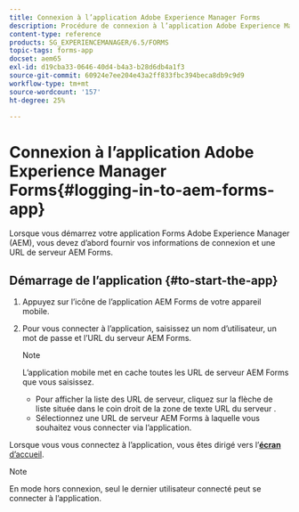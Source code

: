```yaml
---
title: Connexion à l’application Adobe Experience Manager Forms
description: Procédure de connexion à l’application Adobe Experience Manager Forms.
content-type: reference
products: SG_EXPERIENCEMANAGER/6.5/FORMS
topic-tags: forms-app
docset: aem65
exl-id: d19cba33-0646-40d4-b4a3-b28d6db4a1f3
source-git-commit: 60924e7ee204e43a2ff833fbc394beca8db9c9d9
workflow-type: tm+mt
source-wordcount: '157'
ht-degree: 25%

---
```


# Connexion à l’application Adobe Experience Manager Forms{#logging-in-to-aem-forms-app}

Lorsque vous démarrez votre application Forms Adobe Experience Manager (AEM), vous devez d’abord fournir vos informations de connexion et une URL de serveur AEM Forms.

## Démarrage de l’application {#to-start-the-app}

1. Appuyez sur l’icône de l’application AEM Forms de votre appareil mobile.
1. Pour vous connecter à l’application, saisissez un nom d’utilisateur, un mot de passe et l’URL du serveur AEM Forms.

   >[!NOTE]
   >
   >L’application mobile met en cache toutes les URL de serveur AEM Forms que vous saisissez.
   >
   >    * Pour afficher la liste des URL de serveur, cliquez sur la flèche de liste située dans le coin droit de la zone de texte URL du serveur .
   >    * Sélectionnez une URL de serveur AEM Forms à laquelle vous souhaitez vous connecter via l’application.

Lorsque vous vous connectez à l’application, vous êtes dirigé vers l’[**écran** d’accueil](../../forms/using/home-screen.md).

>[!NOTE]
>
>En mode hors connexion, seul le dernier utilisateur connecté peut se connecter à l’application.
